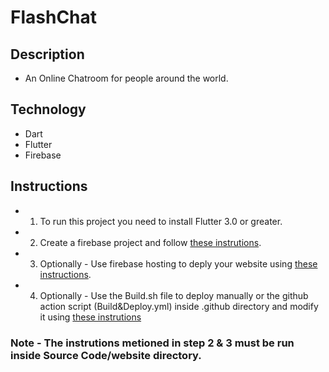 # FlashChat

## Description
- An Online Chatroom for people around the world.

## Technology
- Dart
- Flutter
- Firebase

## Instructions
- 1. To run this project you need to install Flutter 3.0 or greater.
- 2. Create a firebase project and follow [these instrutions]().
- 3. Optionally - Use firebase hosting to deply your website using [these instructions]().
- 4. Optionally - Use the Build.sh file to deploy manually or the github action script (Build&Deploy.yml) inside .github directory and modify it using [these instrutions]()

### Note - The instrutions metioned in step 2 & 3 must be run inside Source Code/website directory.